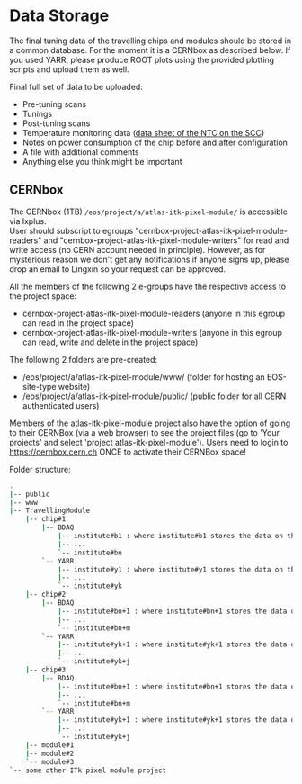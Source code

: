 Data Storage
============

The final tuning data of the travelling chips and modules should be stored in a common database. For the moment it is a CERNbox as described below.
If you used YARR, please produce ROOT plots using the provided plotting scripts and upload them as well.

Final full set of data to be uploaded:

- Pre-tuning scans
- Tunings
- Post-tuning scans
- Temperature monitoring data ([data sheet of the NTC on the SCC](https://www.mouser.de/datasheet/2/362/ktthermistor-3035.pdf))
- Notes on power consumption of the chip before and after configuration
- A file with additional comments
- Anything else you think might be important	

CERNbox
-------

The CERNbox (1TB) ```/eos/project/a/atlas-itk-pixel-module/``` is accessible via lxplus.  
User should subscript to egroups "cernbox-project-atlas-itk-pixel-module-readers" and "cernbox-project-atlas-itk-pixel-module-writers"
for read and write access (no CERN account needed in principle). However, as for mysterious reason we don't get any notifications if anyone signs up,
please drop an email to Lingxin so your request can be approved.


All the members of the following 2 e-groups have the respective access to the project space:

- cernbox-project-atlas-itk-pixel-module-readers (anyone in this egroup can read in the project space)
- cernbox-project-atlas-itk-pixel-module-writers (anyone in this egroup can read, write and delete in the project space)
 
The following 2 folders are pre-created:

- /eos/project/a/atlas-itk-pixel-module/www/ (folder for hosting an EOS-site-type website)
- /eos/project/a/atlas-itk-pixel-module/public/ (public folder for all CERN authenticated users)
 
Members of the atlas-itk-pixel-module project also have the option of going to their CERNBox (via a web browser) to see the project files
(go to 'Your projects' and select 'project atlas-itk-pixel-module'). Users need to login to <https://cernbox.cern.ch> ONCE to activate their CERNBox space!

Folder structure:

```bash
.
|-- public
|-- www
|-- TravellingModule 
    |-- chip#1
		|-- BDAQ
			|-- institute#b1 : where institute#b1 stores the data on this chip
			|-- ...
			`-- institute#bn
		`-- YARR
			|-- institute#y1 : where institute#y1 stores the data on this chip
			|-- ...
			`-- institute#yk
    |-- chip#2
		|-- BDAQ
			|-- institute#bn+1 : where institute#bn+1 stores the data on this chip
			|-- ...
			`-- institute#bn+m
		`-- YARR
			|-- institute#yk+1 : where institute#yk+1 stores the data on this chip
			|-- ...
			`-- institute#yk+j
    |-- chip#3
		|-- BDAQ
			|-- institute#bn+1 : where institute#bn+1 stores the data on this chip
			|-- ...
			`-- institute#bn+m
		`-- YARR
			|-- institute#yk+1 : where institute#yk+1 stores the data on this chip
			|-- ...
			`-- institute#yk+j
    |-- module#1
    |-- module#2 
    `-- module#3 
`-- some other ITk pixel module project
```

